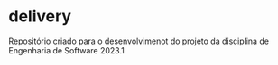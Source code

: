 # delivery
Repositório criado para o desenvolvimenot do projeto da disciplina de Engenharia de Software 2023.1
